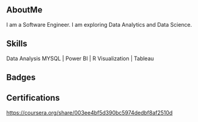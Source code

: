 ## AboutMe

I am a Software Engineer. I am exploring Data Analytics and Data Science.

## Skills

Data Analysis
MYSQL | Power BI | R Visualization | Tableau 

## Badges



## Certifications

https://coursera.org/share/003ee4bf5d390bc5974dedbf8af2510d

